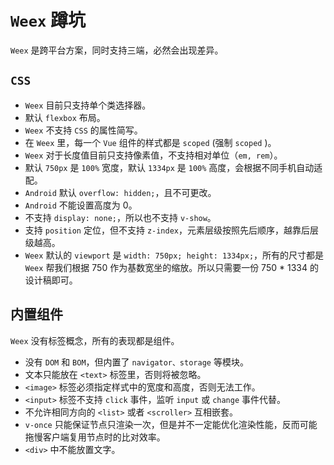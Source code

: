 # `Weex` 蹲坑

`Weex` 是跨平台方案，同时支持三端，必然会出现差异。

## `CSS`

- `Weex` 目前只支持单个类选择器。
- 默认 `flexbox` 布局。
- `Weex` 不支持 `CSS` 的属性简写。
- 在 `Weex` 里，每一个 `Vue` 组件的样式都是 `scoped` (强制 `scoped` )。
- `Weex` 对于长度值目前只支持像素值，不支持相对单位（`em, rem`）。
- 默认 `750px` 是 `100%` 宽度，默认 `1334px` 是 `100%` 高度，会根据不同手机自动适配。
- `Android` 默认 `overflow: hidden;`，且不可更改。
- `Android` 不能设置高度为 0。
- 不支持 `display: none;`，所以也不支持 `v-show`。
- 支持 `position` 定位，但不支持 `z-index`，元素层级按照先后顺序，越靠后层级越高。
- `Weex` 默认的 `viewport` 是 `width: 750px; height: 1334px;`，所有的尺寸都是 `Weex` 帮我们根据 750 作为基数宽坐的缩放。所以只需要一份 750 \* 1334 的设计稿即可。

## 内置组件

`Weex` 没有标签概念，所有的表现都是组件。

- 没有 `DOM` 和 `BOM`，但内置了 `navigator、storage` 等模块。
- 文本只能放在 `<text>` 标签里，否则将被忽略。
- `<image>` 标签必须指定样式中的宽度和高度，否则无法工作。
- `<input>` 标签不支持 `click` 事件，监听 `input` 或 `change` 事件代替。
- 不允许相同方向的 `<list>` 或者 `<scroller>` 互相嵌套。
- `v-once` 只能保证节点只渲染一次，但是并不一定能优化渲染性能，反而可能拖慢客户端复用节点时的比对效率。
- `<div>` 中不能放置文字。
